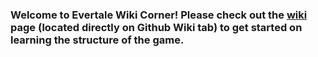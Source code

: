 ### Welcome to Evertale Wiki Corner! Please check out the [wiki](https://github.com/LanceJS/EvertaleWiki/wiki) page (located directly on Github Wiki tab) to get started on learning the structure of the game.
